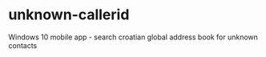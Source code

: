 # unknown-callerid
Windows 10 mobile app - search croatian global address book for unknown contacts
